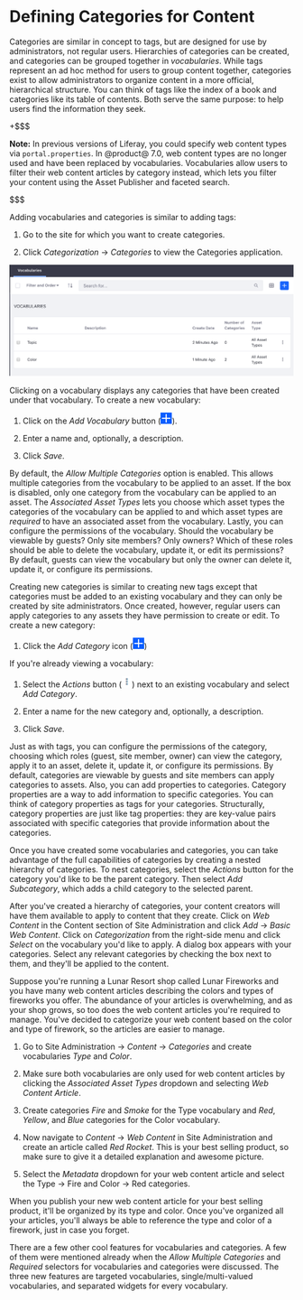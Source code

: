 # Defining Categories for Content [](id=defining-categories-for-content)

Categories are similar in concept to tags, but are designed for use by
administrators, not regular users. Hierarchies of categories can be created, and
categories can be grouped together in *vocabularies*. While tags represent an ad
hoc method for users to group content together, categories exist to allow
administrators to organize content in a more official, hierarchical structure.
You can think of tags like the index of a book and categories like its table of
contents. Both serve the same purpose: to help users find the information they
seek.

+$$$

**Note:** In previous versions of Liferay, you could specify web content types
via `portal.properties`. In @product@ 7.0, web content types are no longer used
and have been replaced by vocabularies. Vocabularies allow users to filter their
web content articles by category instead, which lets you filter your content
using the Asset Publisher and faceted search.

$$$

Adding vocabularies and categories is similar to adding tags:

1.  Go to the site for which you want to create categories.

2.  Click *Categorization* &rarr; *Categories* to view the Categories 
    application.

![Figure 1: After adding new vocabularies, you'll notice your vocabularies indicate the amount of categories existing beneath them.](../../../images/vocabulary-list.png)

Clicking on a vocabulary displays any categories that have been created under
that vocabulary. To create a new vocabulary:

1.  Click on the *Add Vocabulary* button (![Add Vocabulary](../../../images/icon-add.png)).

2.  Enter a name and, optionally, a description.

3.  Click *Save*.

By default, the *Allow Multiple Categories* option is enabled. This allows 
multiple categories from the vocabulary to be applied to an asset. If the box 
is disabled, only one category from the vocabulary can be applied to an asset. 
The *Associated Asset Types* lets you choose which asset types the categories 
of the vocabulary can be applied to and which asset types are *required* to 
have an associated asset from the vocabulary. Lastly, you can configure the 
permissions of the vocabulary. Should the vocabulary be viewable by guests? 
Only site members? Only owners? Which of these roles should be able to delete 
the vocabulary, update it, or edit its permissions? By default, guests
can view the vocabulary but only the owner can delete it, update it, or
configure its permissions.

Creating new categories is similar to creating new tags except that categories
must be added to an existing vocabulary and they can only be created by site
administrators. Once created, however, regular users can apply categories to any
assets they have permission to create or edit. To create a new category:

1.  Click the *Add Category* icon (![Add Category](../../../images/icon-add.png))

If you're already viewing a vocabulary:

1.  Select the *Actions* button (![Actions](../../../images/icon-actions.png)) next to an existing 
    vocabulary and select *Add Category*.

2.  Enter a name for the new category and, optionally, a description.

3.  Click *Save*.

Just as with tags, you can configure the permissions of the category, choosing 
which roles (guest, site member, owner) can view the category, apply it to an 
asset, delete it, update it, or configure its permissions. By default, 
categories are viewable by guests and site members can apply categories to 
assets. Also, you can add properties to categories. Category properties are a 
way to add information to specific categories. You can think of category 
properties as tags for your categories. Structurally, category properties are 
just like tag properties: they are key-value pairs associated with specific 
categories that provide information about the categories.

Once you have created some vocabularies and categories, you can take advantage
of the full capabilities of categories by creating a nested hierarchy of
categories. To nest categories, select the *Actions* button for the category
you'd like to be the parent category. Then select *Add Subcategory*, which adds
a child category to the selected parent.

After you've created a hierarchy of categories, your content creators will have
them available to apply to content that they create. Click on *Web Content* in
the Content section of Site Administration and click *Add* &rarr; *Basic Web
Content*. Click on *Categorization* from the right-side menu and click *Select*
on the vocabulary you'd like to apply. A dialog box appears with your
categories. Select any relevant categories by checking the box next to them, and
they'll be applied to the content.

Suppose you're running a Lunar Resort shop called Lunar Fireworks and you have
many web content articles describing the colors and types of fireworks you
offer. The abundance of your articles is overwhelming, and as your shop grows,
so too does the web content articles you're required to manage. You've decided
to categorize your web content based on the color and type of firework, so the
articles are easier to manage.

1.  Go to Site Administration &rarr; *Content* &rarr; *Categories* and create 
    vocabularies *Type* and *Color*.

2.  Make sure both vocabularies are only used for web content articles by 
    clicking the *Associated Asset Types* dropdown and selecting *Web Content 
    Article*.

3.  Create categories *Fire* and *Smoke* for the Type vocabulary and *Red*, 
    *Yellow*, and *Blue* categories for the Color vocabulary.

4.  Now navigate to *Content* &rarr; *Web Content* in Site Administration and 
    create an article called *Red Rocket*. This is your best selling product, 
    so make sure to give it a detailed explanation and awesome picture.

5.  Select the *Metadata* dropdown for your web content article and select the 
    Type &rarr; Fire and Color &rarr; Red categories.

When you publish your new web content article for your best selling product, 
it'll be organized by its type and color. Once you've organized all your 
articles, you'll always be able to reference the type and color of a firework, 
just in case you forget.

There are a few other cool features for vocabularies and categories. A few of
them were mentioned already when the *Allow Multiple Categories* and *Required*
selectors for vocabularies and categories were discussed. The three new
features are targeted vocabularies, single/multi-valued vocabularies, and
separated widgets for every vocabulary.
